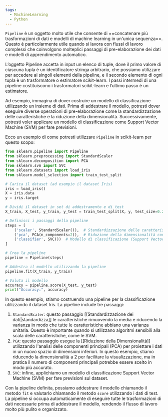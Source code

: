 ```yaml
---
tags:
  - MachineLearning
  - Python
---
```

`Pipeline` è un oggetto molto utile che consente di ==concatenare più trasformazioni di dati e modelli di machine learning in un'unica sequenza==. Questo è particolarmente utile quando si lavora con flussi di lavoro complessi che coinvolgono molteplici passaggi di pre-elaborazione dei dati e modelli di apprendimento automatico.

L’oggetto Pipeline accetta in input un elenco di tuple, dove il primo valore di ciascuna tupla è un identificatore stringa arbitrario, che possiamo utilizzare per accedere ai singoli elementi della pipeline, e il secondo elemento di ogni tupla è un trasformatore o estimatore scikit-learn. I passi intermedi di una pipeline costituiscono i trasformatori scikit-learn e l’ultimo passo è un estimatore.

Ad esempio, immagina di dover costruire un modello di classificazione utilizzando un insieme di dati. Prima di addestrare il modello, potresti dover eseguire diverse operazioni di pre-elaborazione come la standardizzazione delle caratteristiche e la riduzione della dimensionalità. Successivamente, potresti voler applicare un modello di classificazione come Support Vector Machine (SVM) per fare previsioni.

Ecco un esempio di come potresti utilizzare `Pipeline` in scikit-learn per questo scopo:

```python
from sklearn.pipeline import Pipeline
from sklearn.preprocessing import StandardScaler
from sklearn.decomposition import PCA
from sklearn.svm import SVC
from sklearn.datasets import load_iris
from sklearn.model_selection import train_test_split

# Carica il dataset (ad esempio il dataset Iris)
iris = load_iris()
X = iris.data
y = iris.target

# Dividi il dataset in set di addestramento e di test
X_train, X_test, y_train, y_test = train_test_split(X, y, test_size=0.2, random_state=42)

# Definisci i passaggi della pipeline
steps = [
    ('scaler', StandardScaler()),  # Standardizzazione delle caratteristiche
    ('pca', PCA(n_components=2)),  # Riduzione della dimensionalità con PCA
    ('classifier', SVC())  # Modello di classificazione (Support Vector Machine)
]

# Crea la pipeline
pipeline = Pipeline(steps)

# Addestra il modello utilizzando la pipeline
pipeline.fit(X_train, y_train)

# Valuta il modello
accuracy = pipeline.score(X_test, y_test)
print("Accuracy:", accuracy)
```

In questo esempio, stiamo costruendo una pipeline per la classificazione utilizzando il dataset Iris. La pipeline include tre passaggi:

1. `StandardScaler`: questo passaggio [[Standardizzazione dei dati|standardizza]] le caratteristiche rimuovendo la media e riducendo la varianza in modo che tutte le caratteristiche abbiano una varianza unitaria. Questo è importante quando si utilizzano algoritmi sensibili alla scala delle caratteristiche, come le SVM.
2. `PCA`: questo passaggio esegue la [[Riduzione della Dimensionalità]] utilizzando l'analisi delle componenti principali (PCA) per proiettare i dati in un nuovo spazio di dimensioni inferiori. In questo esempio, stiamo riducendo la dimensionalità a 2 per facilitare la visualizzazione, ma in pratica il numero di componenti principali potrebbe essere scelto in modo più accurato.
3. `SVC`: infine, applichiamo un modello di classificazione Support Vector Machine (SVM) per fare previsioni sul dataset.

Con la pipeline definita, possiamo addestrare il modello chiamando il metodo `fit` e valutarlo chiamando il metodo `score` utilizzando i dati di test. La pipeline si occupa automaticamente di eseguire tutte le trasformazioni di dati necessarie prima di addestrare il modello, rendendo il flusso di lavoro molto più pulito e organizzato.